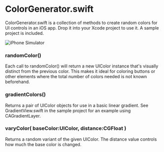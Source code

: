 # ColorGenerator.swift

ColorGenerator.swift is a collection of methods to create random colors for UI controls in an iOS app. Drop it into your Xcode project to use it. A sample project is included.

![iPhone Simulator](http://i.imgur.com/UnSqLVE.png)

### randomColor()

Each call to randomColor() will return a new UIColor instance that's visually distinct from the previous color. This makes it ideal for coloring buttons or other elements where the total number of colors needed is not known beforehand.

### gradientColors()

Returns a pair of UIColor objects for use in a basic linear gradient. See GradientView.swift in the sample project for an example using CAGradientLayer.

### varyColor( baseColor:UIColor, distance:CGFloat )

Returns a random variant of the given UIColor. The distance value controls how much the base color is changed.
